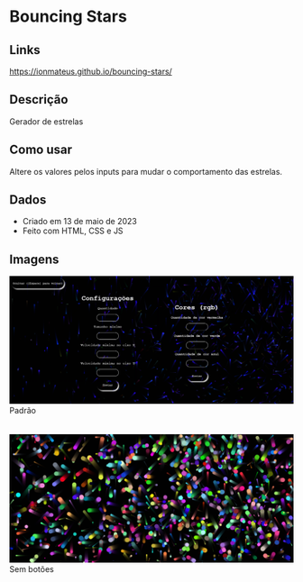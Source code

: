 # Bouncing Stars

## Links
https://ionmateus.github.io/bouncing-stars/

## Descrição
<p>Gerador de estrelas</p>

## Como usar
<p>Altere os valores pelos inputs para mudar o comportamento das estrelas.</p>

## Dados
* Criado em 13 de maio de 2023
* Feito com HTML, CSS e JS

## Imagens
<img src="https://raw.githubusercontent.com/IonMateus/bouncing-stars/main/ReadmeImages/initial.png"/> 
Padrão <br> <br>  <br>

<img src="https://raw.githubusercontent.com/IonMateus/bouncing-stars/main/ReadmeImages/configured.png"/>
Sem botões <br>  <br>  <br>
